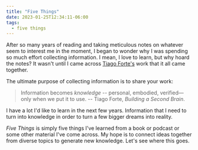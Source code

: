 ```yaml
---
title: "Five Things"
date: 2023-01-25T12:34:11-06:00
tags:
  - five things
---
```


After so many years of reading and taking meticulous notes on whatever seem to interest me in the moment, I began to wonder why I was spending so much effort collecting information. I mean, I love to learn, but why hoard the notes? It wasn't until I came across [Tiago Forte's](https://fortelabs.com) work that it all came together.

The ultimate purpose of collecting information is to share your work:
> Information becomes *knowledge* -- personal, embodied, verified—only when we put it to use. -- Tiago Forte, *Building a Second Brain*.

I have a lot I'd like to learn in the next few years. Information that I need to turn into knowledge in order to turn a few bigger dreams into reality.

*Five Things* is simply five things I've learned from a book or podcast or some other material I've come across. My hope is to connect ideas together from diverse topics to generate new knowledge. Let's see where this goes.
